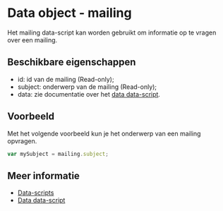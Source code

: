 # Data object - mailing

Het mailing data-script kan worden gebruikt om informatie op te vragen over een mailing. 


## Beschikbare eigenschappen

* id: 			id van de mailing (Read-only);
* subject: 		onderwerp van de mailing (Read-only);
* data: 		zie documentatie over het [data data-script](./data-object-data).


## Voorbeeld

Met het volgende voorbeeld kun je het onderwerp van een mailing opvragen.

```javascript
var mySubject = mailing.subject;
```


## Meer informatie

* [Data-scripts](./data-object)
* [Data data-script](./data-object-data)
